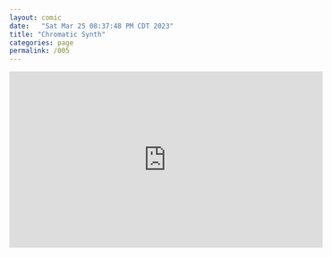 ```yaml
---
layout: comic
date:   "Sat Mar 25 08:37:48 PM CDT 2023"
title: "Chromatic Synth"
categories: page
permalink: /005
---
```

<iframe title="Chromatic Synth" width="560" height="315" src="https://video.ploud.jp/videos/embed/dd1ec583-2aea-4589-aca1-f3af16af9657" frameborder="0" allowfullscreen="" sandbox="allow-same-origin allow-scripts allow-popups"></iframe>
